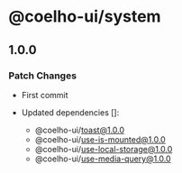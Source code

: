 # @coelho-ui/system

## 1.0.0

### Patch Changes

- First commit

- Updated dependencies []:
  - @coelho-ui/toast@1.0.0
  - @coelho-ui/use-is-mounted@1.0.0
  - @coelho-ui/use-local-storage@1.0.0
  - @coelho-ui/use-media-query@1.0.0
